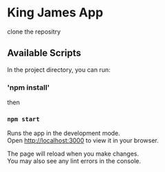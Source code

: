 # King James App

clone the repositry 

## Available Scripts

In the project directory, you can run:

### 'npm install' 

then

### `npm start`

Runs the app in the development mode.\
Open [http://localhost:3000](http://localhost:3000) to view it in your browser.

The page will reload when you make changes.\
You may also see any lint errors in the console.

